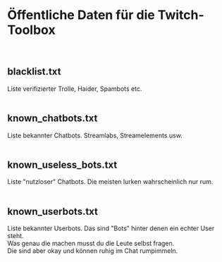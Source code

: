 # Öffentliche Daten für die Twitch-Toolbox
<br />

## blacklist.txt
Liste verifizierter Trolle, Haider, Spambots etc.
 <br />
 <br />

## known_chatbots.txt
Liste bekannter Chatbots. Streamlabs, Streamelements usw.
 <br />
 <br />
 
 ## known_useless_bots.txt
Liste "nutzloser" Chatbots. Die meisten lurken wahrscheinlich nur rum.
 <br />
 <br />

## known_userbots.txt
Liste bekannter Userbots.
Das sind "Bots" hinter denen ein echter User steht.<br />
Was genau die machen musst du die Leute selbst fragen. <br />
Die sind aber okay und können ruhig im Chat rumpimmeln.
 <br />
 <br />
